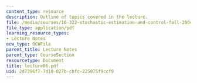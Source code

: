 ```yaml
---
content_type: resource
description: Outline of topics covered in the lecture.
file: /media/courses/16-322-stochastic-estimation-and-control-fall-2004/2d7396f77d10027bcbfc225075f9ccf9_lecture06.pdf
file_type: application/pdf
learning_resource_types:
- Lecture Notes
ocw_type: OCWFile
parent_title: Lecture Notes
parent_type: CourseSection
resourcetype: Document
title: lecture06.pdf
uid: 2d7396f7-7d10-027b-cbfc-225075f9ccf9
---
```


